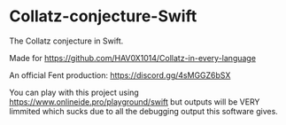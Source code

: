 # Collatz-conjecture-Swift
The Collatz conjecture in Swift.

Made for https://github.com/HAV0X1014/Collatz-in-every-language

An official Fent production: https://discord.gg/4sMGGZ6bSX

You can play with this project using https://www.onlineide.pro/playground/swift but outputs will be VERY limmited which sucks due to all the debugging output this software gives.

